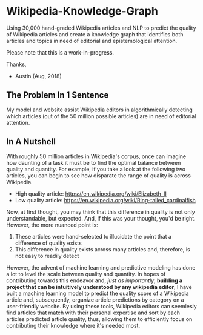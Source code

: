# Wikipedia-Knowledge-Graph
Using 30,000 hand-graded Wikipedia articles and NLP to predict the quality of Wikipedia articles and create a knowledge graph that identifies both articles and topics in need of editorial and epistemological attention.


Please note that this is a work-in-progress. 

Thanks,
- Austin (Aug, 2018)

## The Problem In 1 Sentence
My model and website assist Wikipedia editors in algorithmically detecting which articles (out of the 50 million possible articles) are in need of editorial attention.


## In A Nutshell
With roughly 50 million articles in Wikipedia's corpus, once can imagine how daunting of a task it must be to find the optimal balance between quality and quantity. For example, if you take a look at the following two articles, you can begin to see how disparate the range of quality is across Wikipedia. 
- High quality article: https://en.wikipedia.org/wiki/Elizabeth_II
- Low quality article: https://en.wikipedia.org/wiki/Ring-tailed_cardinalfish

Now, at first thought, you may think that this difference in quality is not only understandable, but expected. And, if this was your thought, you'd be right. However, the more nuanced point is:
1) These articles were hand-selected to illucidate the point that a difference of quality exists
2) This difference in quality exists across many articles and, therefore, is not easy to readily detect

However, the advent of machine learning and predictive modeling has done a lot to level the scale between quality and quantity. In hopes of contributing towards this endeavor and, *just as importantly*, **building a project that can be intuitively understood by any wikipedia editor**, I have built a machine learning model to predict the quality score of a Wikipedia article and, subsequently, organize article predictions by category on a user-friendly website. By using these tools, Wikipedia editors can seemlesly find articles that match with their personal expertise and sort by each articles predicted article quality, thus, allowing them to efficiently focus on contributing their knowledge where it's needed most.


